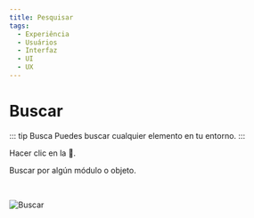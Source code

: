 ```yaml
---
title: Pesquisar
tags:
  - Experiência
  - Usuários
  - Interfaz
  - UI
  - UX
---
```


# Buscar

::: tip Busca
Puedes buscar cualquier elemento en tu entorno.
:::

Hacer clic en la **🔎**.

Buscar por algún módulo o objeto.

   <br>

![Buscar](https://cdn.phishx.io/phishx-docs/images/phishx_ui_search_01.webp)
